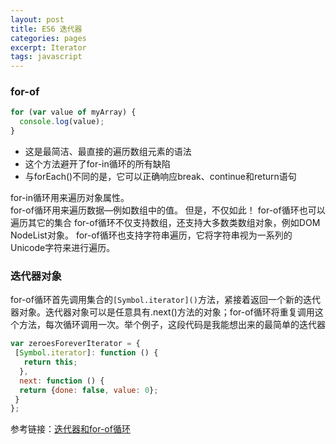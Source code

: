 ```yaml
---
layout: post
title: ES6 迭代器
categories: pages
excerpt: Iterator
tags: javascript
---
```

### for-of

```javascript
for (var value of myArray) {
  console.log(value);
}
```

* 这是最简洁、最直接的遍历数组元素的语法
* 这个方法避开了for-in循环的所有缺陷
* 与forEach()不同的是，它可以正确响应break、continue和return语句   

for-in循环用来遍历对象属性。   
for-of循环用来遍历数据—例如数组中的值。
但是，不仅如此！
for-of循环也可以遍历其它的集合
for-of循环不仅支持数组，还支持大多数类数组对象，例如DOM NodeList对象。
for-of循环也支持字符串遍历，它将字符串视为一系列的Unicode字符来进行遍历。

### 迭代器对象
for-of循环首先调用集合的`[Symbol.iterator]()`方法，紧接着返回一个新的迭代器对象。迭代器对象可以是任意具有.next()方法的对象；for-of循环将重复调用这个方法，每次循环调用一次。举个例子，这段代码是我能想出来的最简单的迭代器
```javascript
var zeroesForeverIterator = {
 [Symbol.iterator]: function () {
   return this;
  },
  next: function () {
  return {done: false, value: 0};
 }
};
```
参考链接：[迭代器和for-of循环](http://www.infoq.com/cn/articles/es6-in-depth-iterators-and-the-for-of-loop)
